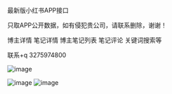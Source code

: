 最新版小红书APP接口

只取APP公开数据，如有侵犯贵公司，请联系删除，谢谢！

博主详情 笔记详情 博主笔记列表 笔记评论 关键词搜索等

联系+q 3275974800

![image](https://user-images.githubusercontent.com/112620601/187882104-4c05dbb3-f407-41c8-a170-9b7b7c97763a.png)

![image](https://user-images.githubusercontent.com/112620601/187882225-38a52470-7316-4b30-85bb-2f2e0cb761f5.png)
![image](https://user-images.githubusercontent.com/112620601/187882401-ae2eec66-c4ef-4e2e-bc8e-afd30b115b0b.png)
